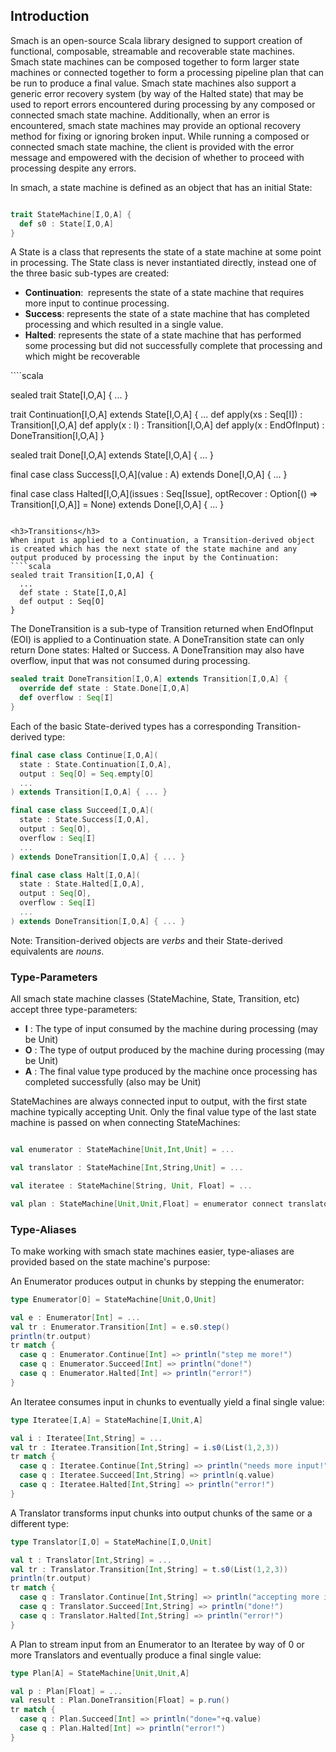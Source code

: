 <h2>Introduction</h2>
Smach is an open-source Scala library designed to support creation of functional, composable, streamable and recoverable state machines. Smach state machines can be composed together to form larger state machines or connected together to form a processing pipeline plan that can be run to produce a final value. Smach state machines also support a generic error recovery system (by way of the Halted state) that may be used to report errors encountered during processing by any composed or connected smach state machine. Additionally, when an error is encountered, smach state machines may provide an optional recovery method for fixing or ignoring broken input. While running a composed or connected smach state machine, the client is provided with the error message and empowered with the decision of whether to proceed with processing despite any errors.

In smach, a state machine is defined as an object that has an initial State:

````scala

trait StateMachine[I,O,A] {
  def s0 : State[I,O,A]
}

````

A State is a class that represents the state of a state machine at some point in processing. The State class is never instantiated directly, instead one of the three basic sub-types are created:
<ul>
  <li><strong>Continuation</strong>:  represents the state of a state machine that requires more input to continue processing.</li>
	<li><strong>Success</strong>: represents the state of a state machine that has completed processing and which resulted in a single value.</li>
	<li><strong>Halted</strong>: represents the state of a state machine that has performed some processing but did not successfully complete that processing and which might be recoverable</li>
</ul>
````scala

sealed trait State[I,O,A] { ... }

trait Continuation[I,O,A] extends State[I,O,A] {
  ...
  def apply(xs : Seq[I]) : Transition[I,O,A]
  def apply(x : I) : Transition[I,O,A]
  def apply(x : EndOfInput) : DoneTransition[I,O,A]
}

sealed trait Done[I,O,A] extends State[I,O,A] { ... }

final case class Success[I,O,A](value : A) extends Done[I,O,A] { ... }

final case class Halted[I,O,A](issues : Seq[Issue], optRecover : Option[() => Transition[I,O,A]] = None) extends Done[I,O,A] { ... }

````

<h3>Transitions</h3>
When input is applied to a Continuation, a Transition-derived object is created which has the next state of the state machine and any output produced by processing the input by the Continuation:
````scala
sealed trait Transition[I,O,A] {
  ...
  def state : State[I,O,A]
  def output : Seq[O]
}
````

The DoneTransition is a sub-type of Transition returned when EndOfInput (EOI) is applied to a Continuation state. A DoneTransition state can only return Done states: Halted or Success. A DoneTransition may also have overflow, input that was not consumed during processing.
````scala
sealed trait DoneTransition[I,O,A] extends Transition[I,O,A] {  
  override def state : State.Done[I,O,A]
  def overflow : Seq[I]
}
````

Each of the basic State-derived types has a corresponding Transition-derived type:
````scala
final case class Continue[I,O,A](
  state : State.Continuation[I,O,A],
  output : Seq[O] = Seq.empty[O]
  ...
) extends Transition[I,O,A] { ... }

final case class Succeed[I,O,A](
  state : State.Success[I,O,A],
  output : Seq[O],
  overflow : Seq[I]
  ...
) extends DoneTransition[I,O,A] { ... }

final case class Halt[I,O,A](
  state : State.Halted[I,O,A],
  output : Seq[O],
  overflow : Seq[I]
  ...
) extends DoneTransition[I,O,A] { ... }

````
Note: Transition-derived objects are <i>verbs</i> and their State-derived equivalents are <i>nouns</i>.
<h3>Type-Parameters</h3>
All smach state machine classes (StateMachine, State, Transition, etc) accept three type-parameters:
<ul>
	<li><span style="line-height: 14px;"><strong>I</strong> : The type of input consumed by the machine during processing (may be Unit)</span></li>
	<li><strong>O</strong> : The type of output produced by the machine during processing (may be Unit)</li>
	<li><strong>A</strong> : The final value type produced by the machine once processing has completed successfully (also may be Unit)</li>
</ul>
StateMachines are always connected input to output, with the first state machine typically accepting Unit. Only the final value type of the last state machine is passed on when connecting StateMachines:

````scala

val enumerator : StateMachine[Unit,Int,Unit] = ...

val translator : StateMachine[Int,String,Unit] = ...

val iteratee : StateMachine[String, Unit, Float] = ...

val plan : StateMachine[Unit,Unit,Float] = enumerator connect translator connect iteratee

````

<h3>Type-Aliases</h3>
To make working with smach state machines easier, type-aliases are provided based on the state machine's purpose:

An Enumerator produces output in chunks by stepping the enumerator:
````scala
type Enumerator[O] = StateMachine[Unit,O,Unit]
````
````scala
val e : Enumerator[Int] = ...
val tr : Enumerator.Transition[Int] = e.s0.step()
println(tr.output)
tr match {
  case q : Enumerator.Continue[Int] => println("step me more!")
  case q : Enumerator.Succeed[Int] => println("done!")
  case q : Enumerator.Halted[Int] => println("error!")
}
````

An Iteratee consumes input in chunks to eventually yield a final single value:
````scala
type Iteratee[I,A] = StateMachine[I,Unit,A]
````
````scala
val i : Iteratee[Int,String] = ...
val tr : Iteratee.Transition[Int,String] = i.s0(List(1,2,3))
tr match {
  case q : Iteratee.Continue[Int,String] => println("needs more input!")
  case q : Iteratee.Succeed[Int,String] => println(q.value)
  case q : Iteratee.Halted[Int,String] => println("error!")
}
````

A Translator transforms input chunks into output chunks of the same or a different type:
````scala
type Translator[I,O] = StateMachine[I,O,Unit]
````
````scala
val t : Translator[Int,String] = ...
val tr : Translator.Transition[Int,String] = t.s0(List(1,2,3))
println(tr.output)
tr match {
  case q : Translator.Continue[Int,String] => println("accepting more input!")
  case q : Translator.Succeed[Int,String] => println("done!")
  case q : Translator.Halted[Int,String] => println("error!")
}
````

A Plan to stream input from an Enumerator to an Iteratee by way of 0 or more Translators and eventually produce a final single value:
````scala
type Plan[A] = StateMachine[Unit,Unit,A]
````

````scala
val p : Plan[Float] = ...
val result : Plan.DoneTransition[Float] = p.run()
tr match {
  case q : Plan.Succeed[Int] => println("done="+q.value)
  case q : Plan.Halted[Int] => println("error!")
}
````
